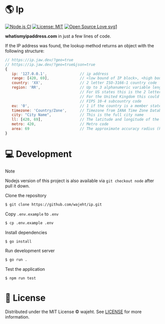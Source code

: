 # 🌎 Ip

[![Node.js CI](https://github.com/wajeht/ip/actions/workflows/ci.yml/badge.svg?branch=main)](https://github.com/wajeht/ip/actions/workflows/ci.yml) [![License: MIT](https://img.shields.io/badge/License-MIT-blue.svg)](https://github.com/wajeht/ip/blob/main/LICENSE) [![Open Source Love svg1](https://badges.frapsoft.com/os/v1/open-source.svg?v=103)](https://github.com/wajeht/ip)

**whatismyipaddress.com** in just a few lines of code.

If the IP address was found, the lookup method returns an object with the following structure:

```javascript
// https://ip.jaw.dev/?geo=true
// https://ip.jaw.dev/?geo=true&json=true
{
   ip: '127.0.0.1',               // ip address
   range: [420, 69],              // <low bound of IP block>, <high bound of IP block>
   country: 'XX',                 // 2 letter ISO-3166-1 country code
   region: 'RR',                  // Up to 3 alphanumeric variable length characters as ISO 3166-2 code
                                  // For US states this is the 2 letter state
                                  // For the United Kingdom this could be ENG as a country like “England
                                  // FIPS 10-4 subcountry code
   eu: '0',                       // 1 if the country is a member state of the European Union, 0 otherwise.
   timezone: 'Country/Zone',      // Timezone from IANA Time Zone Database
   city: "City Name",             // This is the full city name
   ll: [420, 69],                 // The latitude and longitude of the city
   metro: 420,                    // Metro code
   area: 69                       // The approximate accuracy radius (km), around the latitude and longitude
}
```

# 💻 Development

> [!NOTE]
> Nodejs version of this project is also available via `git checkout node` after pull it down.

Clone the repository

```bash
$ git clone https://github.com/wajeht/ip.git
```

Copy `.env.example` to `.env`

```bash
$ cp .env.example .env
```

Install dependencies

```bash
$ go install
```

Run development server

```bash
$ go run .
```

Test the application

```bash
$ npm run test
```

# 📜 License

Distributed under the MIT License © wajeht. See [LICENSE](./LICENSE) for more information.
